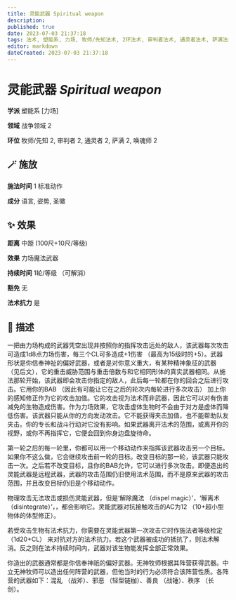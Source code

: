 ```yaml
---
title: 灵能武器 Spiritual weapon
description: 
published: true
date: 2023-07-03 21:37:18
tags: 法术, 塑能系, 力场, 牧师/先知法术, 2环法术, 审判者法术, 通灵者法术, 萨满法术, 唤魂师法术, 战争领域
editor: markdown
dateCreated: 2023-07-03 21:37:18
---
```


# **灵能武器** *Spiritual weapon*

**学派** 塑能系 \[力场\] 

**领域** 战争领域 2

**环位** 牧师/先知 2, 审判者 2, 通灵者 2, 萨满 2, 唤魂师 2

## 🪄 施放

**施法时间** 1 标准动作

**成分** 语言, 姿势, 圣徽

## ✨ 效果  

**距离** 中距 (100尺+10尺/等级) 

**效果** 力场魔法武器 

**持续时间** 1轮/等级 （可解消） 

**豁免** 无

**法术抗力** 是

## 📖 描述

一把由力场构成的武器凭空出现并按照你的指挥攻击远处的敌人，该武器每次攻击可造成1d8点力场伤害，每三个CL可多造成+1伤害 （最高为15级时的+5）。武器形状是你信奉神祉的偏好武器，或者是对你意义重大，有某种精神象征的武器 （见后文），它的重击威胁范围与重击倍数与和它相同形体的真实武器相同。从施法那轮开始，该武器即会攻击你指定的敌人，此后每一轮都在你的回合之后进行攻击。它用你的BAB （因此有可能让它在之后的轮次内每轮进行多次攻击） 加上你的感知修正作为它的攻击加值。它的攻击视为法术而非武器，因此它可以对有伤害减免的生物造成伤害。作为力场效果，它攻击虚体生物时不会由于对方是虚体而降低伤害。该武器只能从你的方向发动攻击。它不能获得夹击加值，也不能帮助队友夹击。你的专长和战斗行动对它没有影响。如果武器离开法术的范围，或离开你的视野，或你不再指挥它，它便会回到你身边盘旋待命。

第一轮之后的每一轮里，你都可以用一个移动动作来指挥该武器攻击另一个目标。如果你不这么做，它会继续攻击前一轮的目标。改变目标的那一轮，该武器只能攻击一次。之后若不改变目标，且你的BAB允许，它可以进行多次攻击。即便造出的灵能武器是远程武器，武器的攻击范围仍旧使用法术范围，而不是原来武器的攻击范围，并且改变目标仍旧是个移动动作。

物理攻击无法攻击或损伤灵能武器，但是‘解除魔法 （dispel magic）’，‘解离术 （disintegrate）’，，都会影响它。灵能武器对抗接触攻击的AC为12 （10+超小型物体的体型修正）。

若受攻击生物有法术抗力，你需要在灵能武器第一次攻击它时作施法者等级检定 （1d20+CL） 来对抗对方的法术抗力。若这个武器被成功的抵抗了，则法术解消。反之则在法术持续时间内，武器对该生物能发挥全部正常效果。

你造出的武器通常都是你信奉神祇的偏好武器。无神牧师根据其阵营获得武器。中立无神牧师可以造出任何阵营的武器，但他当时的行为必须符合该阵营性质。各阵营的武器如下：混乱 （战斧）、邪恶 （轻型链枷）、善良 （战锤）、秩序 （长剑）。
    